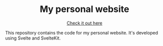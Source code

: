 <h1 align="center">My personal website</h1>

<p align="center">
  <a href="https://www.zevg.ca">Check it out here</a>
</p>

This repository contains the code for my personal website. It's developed using Svelte and SvelteKit.
